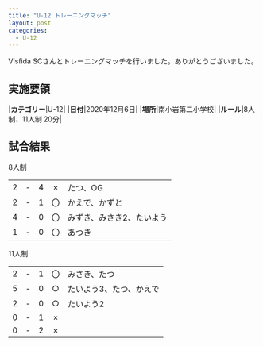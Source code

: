 ```yaml
---
title: "U-12 トレーニングマッチ"
layout: post
categories:
  - U-12
---
```


Visfida SCさんとトレーニングマッチを行いました。ありがとうございました。

## 実施要領

|**カテゴリー**|U-12|
|**日付**|2020年12月6日|
|**場所**|南小岩第二小学校|
|**ルール**|8人制、11人制 20分|

## 試合結果

8人制

|    |   |    |    |         |
|:--:|:-:|:--:|:--:|:--------|
|   2| - |   4|×|たつ、OG|
|   2| - |   1|〇|かえで、かずと|
|   4| - |   0|〇|みずき、みさき2、たいよう|
|   1| - |   0|〇|あつき|

11人制

|    |   |    |    |         |
|:--:|:-:|:--:|:--:|:--------|
|   2| - |   1|〇|みさき、たつ|
|   5| - |   0|○|たいよう3、たつ、かえで|
|   2| - |   0|○|たいよう2|
|   0| - |   1|×||
|   0| - |   2|×||
